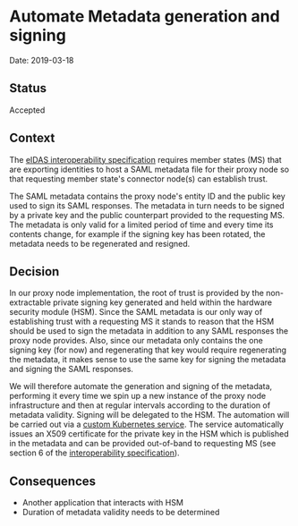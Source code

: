 # Automate Metadata generation and signing

Date: 2019-03-18

## Status

Accepted

## Context

The [eIDAS interoperability specification][eidas-interop] requires member states (MS) that are exporting identities to host a SAML metadata file for their proxy node so that requesting member state's connector node(s) can establish trust.

The SAML metadata contains the proxy node's entity ID and the public key used to sign its SAML responses. The metadata in turn needs to be signed by a private key and the public counterpart provided to the requesting MS. The metadata is only valid for a limited period of time and every time its contents change, for example if the signing key has been rotated, the metadata needs to be regenerated and resigned.

[eidas-interop]: https://ec.europa.eu/cefdigital/wiki/display/CEFDIGITAL2018/eIDAS+Profile?preview=/80183964/80192117/eidas_interoperability_architecture_v1.00.pdf

## Decision

In our proxy node implementation, the root of trust is provided by the non-extractable private signing key generated and held within the hardware security module (HSM). Since the SAML metadata is our only way of establishing trust with a requesting MS it stands to reason that the HSM should be used to sign the metadata in addition to any SAML responses the proxy node provides. Also, since our metadata only contains the one signing key (for now) and regenerating that key would require regenerating the metadata, it makes sense to use the same key for signing the metadata and signing the SAML responses.

We will therefore automate the generation and signing of the metadata, performing it every time we spin up a new instance of the proxy node infrastructure and then at regular intervals according to the duration of metadata validity. Signing will be delegated to the HSM. The automation will be carried out via a [custom Kubernetes service][md-ctrl]. The service automatically issues an X509 certificate for the private key in the HSM which is published in the metadata and can be provided out-of-band to requesting MS (see section 6 of the [interoperability specification][eidas-interop]).

[md-ctrl]: https://github.com/alphagov/verify-metadata-controller

## Consequences

- Another application that interacts with HSM
- Duration of metadata validity needs to be determined
